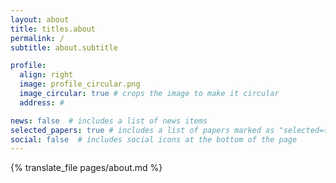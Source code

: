 ```yaml
---
layout: about
title: titles.about
permalink: /
subtitle: about.subtitle

profile:
  align: right
  image: profile_circular.png
  image_circular: true # crops the image to make it circular
  address: #

news: false  # includes a list of news items
selected_papers: true # includes a list of papers marked as "selected={true}"
social: false  # includes social icons at the bottom of the page
---
```


{% translate_file pages/about.md %}

<!-- Write your biography here. Tell the world about yourself. Link to your favorite [subreddit](http://reddit.com). You can put a picture in, too. The code is already in, just name your picture `prof_pic.jpg` and put it in the `img/` folder.

Put your address / P.O. box / other info right below your picture. You can also disable any these elements by editing `profile` property of the YAML header of your `_pages/about.md`. Edit `_bibliography/papers.bib` and Jekyll will render your [publications page](/al-folio/publications/) automatically.

Link to your social media connections, too. This theme is set up to use [Font Awesome icons](http://fortawesome.github.io/Font-Awesome/) and [Academicons](https://jpswalsh.github.io/academicons/), like the ones below. Add your Facebook, Twitter, LinkedIn, Google Scholar, or just disable all of them. -->
